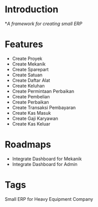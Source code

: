 # Introduction

**A framework for creating small ERP*

# Features

- Create Proyek
- Create Mekanik
- Create Sparepart
- Create Satuan
- Create Daftar Alat
- Create Keluhan
- Create Permintaan Perbaikan
- Create Pembelian
- Create Perbaikan
- Create Transaksi Pembayaran
- Create Kas Masuk
- Create Gaji Karyawan
- Create Kas Keluar 

# Roadmaps

- Integrate Dashboard for Mekanik
- Integrate Dashboard for Admin

# Tags

Small ERP for Heavy Equipment Company
